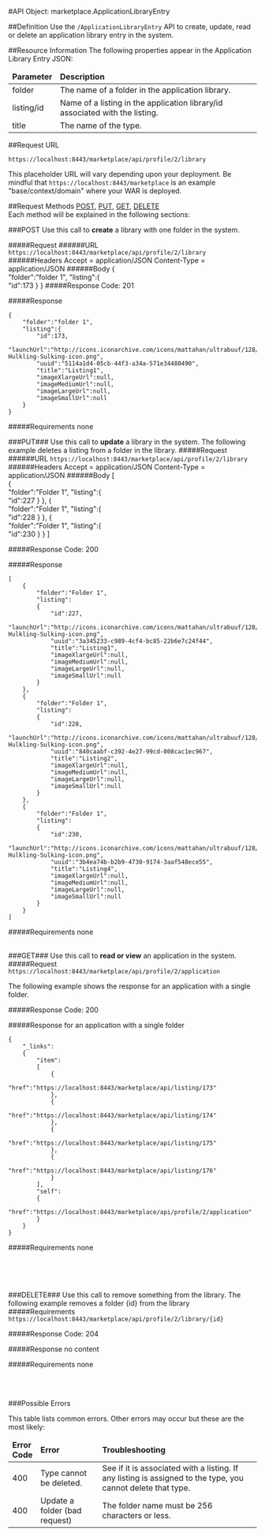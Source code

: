#API Object: marketplace.ApplicationLibraryEntry

##Definition 
Use the `/ApplicationLibraryEntry` API to create, update, read or delete an application library entry in the system. 

##Resource Information
The following properties appear in the Application Library Entry JSON:

<table style="width:100%">
    <thead>
        <tr>
            <td><b>Parameter</b></td>
            <td><b>Description</b></td
        </tr>
    </thead>
    <tbody>
        <tr>
            <td>folder</td>
            <td>The name of a folder in the application library.</td> 
        </tr>
        <tr>
            <td>listing/id</td>
            <td>Name of a listing in the application library/id associated with the listing.</td> 
        </tr>
        <tr>
            <td>title</td>
            <td>The name of the type.</td> 
        </tr>
    </tbody>
</table>
 
##Request URL

`https://localhost:8443/marketplace/api/profile/2/library`

This placeholder URL will vary depending upon your deployment. Be mindful that `https://localhost:8443/marketplace` is an example "base/context/domain" where your WAR is deployed.  

##Request Methods
[POST](https://github.com/ozone-development/ozp-rest/blob/master/docs-external/rest/OZP_applicationLibraryEntryAPI.md#POST),
[PUT](https://github.com/ozone-development/ozp-rest/blob/master/docs-external/rest/OZP_applicationLibraryEntryAPI.md#PUT), 
[GET](https://github.com/ozone-development/ozp-rest/blob/master/docs-external/rest/OZP_applicationLibraryEntryAPI.md#GET), 
[DELETE](https://github.com/ozone-development/ozp-rest/blob/master/docs-external/rest/OZP_applicationLibraryEntryAPI.md#DELETE)
<br>
Each method will be explained in the following sections:

###<a name=POST>POST</a>
Use this call to **create** a library with one folder in the system.

#####Request
######URL
`https://localhost:8443/marketplace/api/profile/2/library`
######Headers
    Accept = application/JSON
    Content-Type = application/JSON
######Body
	{  
    	"folder":"folder 1",
    	"listing":{  
    	    "id":173
    	}
	}
#####Response Code:
201

#####Response

	{  
    	"folder":"folder 1",
    	"listing":{  
    	    "id":173,
    	    "launchUrl":"http://icons.iconarchive.com/icons/mattahan/ultrabuuf/128/Comics-Hulkling-Sulking-icon.png",
    	    "uuid":"5114a1d4-05cb-44f3-a34a-571e34480490",
    	    "title":"Listing1",
    	    "imageXlargeUrl":null,
    	    "imageMediumUrl":null,
    	    "imageLargeUrl":null,
    	    "imageSmallUrl":null
    	}
	}

#####Requirements
none
<br>




###<a name=PUT>PUT</a>###
Use this call to **update** a library in the system. The following example deletes a listing from a folder in the library. 
#####Request
######URL
`https://localhost:8443/marketplace/api/profile/2/library`
######Headers
    Accept = application/JSON
    Content-Type = application/JSON
######Body
	[  
    	{  
    	    "folder":"Folder 1",
    	    "listing":{  
    	        "id":227
    	    }
    	},
    	{  
    	    "folder":"Folder 1",
    	    "listing":{  
    	        "id":228
    	    }
    	},
    	{  
    	    "folder":"Folder 1",
    	    "listing":{  
    	        "id":230
    	    }
    	}
	]

#####Response Code:
200

#####Response
    
	[
    	{
    	    "folder":"Folder 1",
    	    "listing":
    	    {
    	        "id":227,
    	        "launchUrl":"http://icons.iconarchive.com/icons/mattahan/ultrabuuf/128/Comics-Hulkling-Sulking-icon.png",
    	        "uuid":"3a345233-c989-4cf4-bc85-22b6e7c24f44",
    	        "title":"Listing1",
    	        "imageXlargeUrl":null,
    	        "imageMediumUrl":null,
    	        "imageLargeUrl":null,
    	        "imageSmallUrl":null
    	    }
    	},
    	{
    	    "folder":"Folder 1",
    	    "listing":
    	    {
    	        "id":228,
    	        "launchUrl":"http://icons.iconarchive.com/icons/mattahan/ultrabuuf/128/Comics-Hulkling-Sulking-icon.png",
    	        "uuid":"840caabf-c392-4e27-99cd-008cac1ec967",
    	        "title":"Listing2",
    	        "imageXlargeUrl":null,
    	        "imageMediumUrl":null,
    	        "imageLargeUrl":null,
    	        "imageSmallUrl":null
    	    }
    	},
    	{
    	    "folder":"Folder 1",
    	    "listing":
    	    {
    	        "id":230,
    	        "launchUrl":"http://icons.iconarchive.com/icons/mattahan/ultrabuuf/128/Comics-Hulkling-Sulking-icon.png",
    	        "uuid":"3b4ea74b-b2b9-4730-9174-3aaf548ece55",
    	        "title":"Listing4",
    	        "imageXlargeUrl":null,
    	        "imageMediumUrl":null,
    	        "imageLargeUrl":null,
    	        "imageSmallUrl":null
    	    }
    	}
	]

#####Requirements
none
<br>
<br>


###<a name=GET>GET</a>###
Use this call to **read or view** an application in the system.
#####Request
`https://localhost:8443/marketplace/api/profile/2/application`
 
The following example shows the response for an application with a single folder. 

#####Response Code:
200

#####Response for an application with a single folder

	{
    	"_links":
    	{
    	    "item":
    	    [
    	        {
    	            "href":"https://localhost:8443/marketplace/api/listing/173"
    	        },
    	        {
    	            "href":"https://localhost:8443/marketplace/api/listing/174"
    	        },
    	        {
    	            "href":"https://localhost:8443/marketplace/api/listing/175"
    	        },
    	        {
    	            "href":"https://localhost:8443/marketplace/api/listing/176"
    	        }
    	    ],
    	    "self":
    	    {
    	        "href":"https://localhost:8443/marketplace/api/profile/2/application"
    	    }
    	}
	}

#####Requirements
none


<br>
<br>
<br>

###<a name=DELETE>DELETE</a>###
Use this call to remove something from the library. The following example removes a folder {id} from the library 
#####Requirements
`https://localhost:8443/marketplace/api/profile/2/library/{id}`

#####Response Code:
204

#####Response
	no content<br>    
       
#####Requirements
none

<br>
<br>




###Possible Errors

This table lists common errors. Other errors may occur but these are the most likely:
<table style="width:100%">
    <thead>
        <tr>    
            <td><b>Error <br> Code</b></td>
            <td><b>Error</b></td>
            <td><b>Troubleshooting</b></td>
        </tr>
    </thead>
    <tbody>
        <tr>
            <td>400
            <td>Type cannot be deleted.
            <td>See if it is associated with a listing. If any listing is assigned to the type, you cannot delete that type.</td> 
        </tr>
        <tr>
            <td>400</td>
            <td>Update a folder (bad request)</td>
            <td>The folder name must be 256 characters or less.</td> 
        </tr>  
    </tbody>
</table> 



